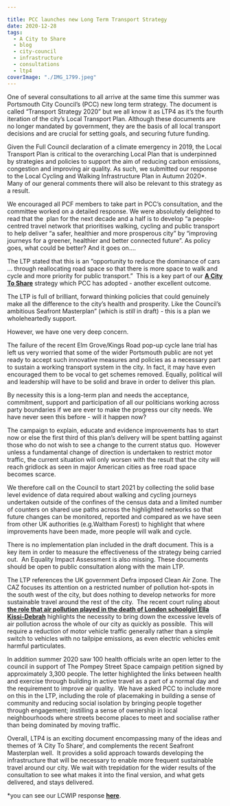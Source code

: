 ```yaml
---

title: PCC launches new Long Term Transport Strategy
date: 2020-12-28
tags:  
  - A City to Share
  - blog
  - city-council
  - infrastructure 
  - consultations
  - ltp4
coverImage: "./IMG_1799.jpeg"
---
```


One of several consultations to all arrive at the same time this summer was Portsmouth City Council’s (PCC) new long term strategy. The document is called “Transport Strategy 2020” but we all know it as LTP4 as it’s the fourth iteration of the city’s Local Transport Plan. Although these documents are no longer mandated by government, they are the basis of all local transport decisions and are crucial for setting goals, and securing future funding. 

Given the Full Council declaration of a climate emergency in 2019, the Local Transport Plan is critical to the overarching Local Plan that is underpinned by strategies and policies to support the aim of reducing carbon emissions, congestion and improving air quality. As such, we submitted our response to the Local Cycling and Walking Infrastructure Plan in Autumn 2020\*.  Many of our general comments there will also be relevant to this strategy as a result.

We encouraged all PCF members to take part in PCC’s consultation, and the committee worked on a detailed response. We were absolutely delighted to read that the  plan for the next decade and a half is to develop “a people-centred travel network that prioritises walking, cycling and public transport to help deliver “a safer, healthier and more prosperous city” by “improving journeys for a greener, healthier and better connected future”. As policy goes, what could be better? And it goes on....

The LTP stated that this is an “opportunity to reduce the dominance of cars … through reallocating road space so that there is more space to walk and cycle and more priority for public transport.”  This is a key part of our [**A City To Share**](/a-city-to-share) strategy which PCC has adopted - another excellent outcome. 

The LTP is full of brilliant, forward thinking policies that could genuinely make all the difference to the city’s health and prosperity. Like the Council’s ambitious Seafront Masterplan” (which is _still_ in draft) - this is a plan we wholeheartedly support. 

However, we have one very deep concern. 

The failure of the recent Elm Grove/Kings Road pop-up cycle lane trial has left us very worried that some of the wider Portsmouth public are not yet ready to accept such innovative measures and policies as a necessary part to sustain a working transport system in the city. In fact, it may have even encouraged them to be vocal to get schemes removed. Equally, political will and leadership will have to be solid and brave in order to deliver this plan. 

By necessity this is a long-term plan and needs the acceptance, commitment, support and participation of all our politicians working across party boundaries if we are ever to make the progress our city needs. We have never seen this before - will it happen now?

The campaign to explain, educate and evidence improvements has to start now or else the first third of this plan’s delivery will be spent battling against those who do not wish to see a change to the current status quo.  However unless a fundamental change of direction is undertaken to restrict motor traffic, the current situation will only worsen with the result that the city will reach gridlock as seen in major American cities as free road space becomes scarce.  

We therefore call on the Council to start 2021 by collecting the solid base level evidence of data required about walking and cycling journeys undertaken outside of the confines of the census data and a limited number of counters on shared use paths across the highlighted networks so that future changes can be monitored, reported and compared as we have seen from other UK authorities (e.g.Waltham Forest) to highlight that where improvements have been made, more people will walk and cycle.  

There is no implementation plan included in the draft document. This is a key item in order to measure the effectiveness of the strategy being carried out.  An Equality Impact Assessment is also missing. These documents should be open to public consultation along with the main LTP.

The LTP references the UK government Defra imposed Clean Air Zone. The CAZ focuses its attention on a restricted number of pollution hot-spots in the south west of the city, but does nothing to develop networks for more sustainable travel around the rest of the city.  The recent court ruling about [**the role that air pollution played in the death of London schoolgirl Ella Kissi-Debrah**](https://www.newscientist.com/article/2263165-landmark-ruling-says-air-pollution-contributed-to-death-of-9-year-old/) highlights the necessity to bring down the excessive levels of air pollution across the whole of our city as quickly as possible.  This will require a reduction of motor vehicle traffic generally rather than a simple switch to vehicles with no tailpipe emissions, as even electric vehicles emit harmful particulates.

In addition summer 2020 saw 100 health officials write an open letter to the council in support of The Pompey Street Space campaign petition signed by approximately 3,300 people. The letter highlighted the links between health and exercise through building in active travel as a part of a normal day and the requirement to improve air quality.  We have asked PCC to include more on this in the LTP, including the role of placemaking in building a sense of community and reducing social isolation by bringing people together through engagement; instilling a sense of ownership in local neighbourhoods where streets become places to meet and socialise rather than being dominated by moving traffic.

Overall, LTP4 is an exciting document encompassing many of the ideas and themes of ‘A City To Share’, and complements the recent Seafront Masterplan well.  It provides a solid approach towards developing the infrastructure that will be necessary to enable more frequent sustainable travel around our city. We wait with trepidation for the wider results of the consultation to see what makes it into the final version, and what gets delivered, and stays delivered. 

\*you can see our LCWIP response **[here](https://www.pompeybug.co.uk/wp-content/uploads/2021/01/PCC-Draft-LCWIP-PCF-response_Nov20.pdf)**.
